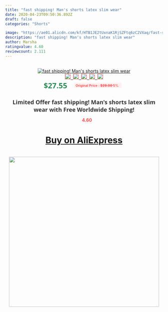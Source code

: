```yaml
---
title: "fast shipping! Man's shorts latex slim wear"
date: 2020-04-23T09:50:36.892Z
draft: false
categories: "Shorts"

image: "https://ae01.alicdn.com/kf/HTB1JE2tUxnaK1RjSZFtq6zC2VXaq/fast-shipping-Man-s-shorts-latex-slim-wear.jpg"
description: "fast shipping! Man's shorts latex slim wear"
author: Marsha
ratingvalue: 4.60
reviewcount: 2.111
---
```

<br>
<div style="text-align: center;">
<a href="https://s.click.aliexpress.com/e/_AEfLv3" target="_blank" rel="nofollow noopener noreferrer"><img alt="fast shipping! Man's shorts latex slim wear" class="magnifier-image" src="https://ae01.alicdn.com/kf/HTB1JE2tUxnaK1RjSZFtq6zC2VXaq/fast-shipping-Man-s-shorts-latex-slim-wear.jpg_640x640.jpg">
<br>
<img style="border:1px solid salmon" src="https://ae01.alicdn.com/kf/HTB1JE2tUxnaK1RjSZFtq6zC2VXaq/fast-shipping-Man-s-shorts-latex-slim-wear.jpg_120x120.jpg">&nbsp;&nbsp;<img style="border:1px solid salmon" src="https://ae01.alicdn.com/kf/HTB1MT1UUwTqK1RjSZPhq6xfOFXaO/fast-shipping-Man-s-shorts-latex-slim-wear.jpg_120x120.jpg">&nbsp;&nbsp;<img style="border:1px solid salmon" src="_120x120.jpg">&nbsp;&nbsp;<img style="border:1px solid salmon" src="_120x120.jpg">&nbsp;&nbsp;<img style="border:1px solid salmon" src="_120x120.jpg"></a></div><br0>
<div style="text-align: center;"><span style="background-color: white; border: 0px; box-sizing: border-box; color: seagreen; display: inline-block; font-family: &quot;open sans&quot; , &quot;arial&quot; , &quot;helvetica&quot; , sans-serif , &quot;heiti&quot;; font-size: 24px; font-stretch: inherit; font-weight: 700; line-height: inherit; margin: 0px 10px 0px 0px; padding: 0px; vertical-align: middle;">$27.55 </span>
<span style="background: rgb(255 , 241 , 241); border-radius: 3px; border: 0px; box-sizing: border-box; color: #ff4747; display: inline-block; font-family: inherit; font-size: 12px; font-stretch: inherit; font-style: inherit; font-variant: inherit; font-weight: 600; line-height: inherit; margin: 0px; padding: 2px 5px; transform: scale(0.9); vertical-align: middle;">Original Price : <b style="text-decoration: line-through;">$29.00 </b> 5%&nbsp;&nbsp;</span></div>
<h1 style="color: #333333; display: inline-block; font-family: &quot;open sans&quot; , &quot;arial&quot; , &quot;helvetica&quot; , sans-serif , &quot;heiti&quot;; font-size: 18px; font-stretch: inherit; font-weight: 700; text-align: center;">Limited Offer fast shipping! Man's shorts latex slim wear with Free Worldwide Shipping!</h1>
<div style="color: #ff4747; text-align: center;">
<img src="https://4.bp.blogspot.com/-M0ZcTcb-5uY/XleCXlxnR4I/AAAAAAAAAEc/OrjgMkXV1oMQFaCRZj5HQwOCBcu3w1FegCPcBGAYYCw/s1600/star.png" style="height: 15px;">&nbsp;<b>4.60</b></div>
<div class="button_cont" align="center"><a class="buynow_a" href="https://s.click.aliexpress.com/e/_AEfLv3" target="_blank" rel="nofollow noopener noreferrer"><H1>Buy on AliExpress</H1></a></div><br>
<div class="separator" style="clear: both; text-align: center;">
<img src="https://lh3.googleusercontent.com/-pTy5HemUv9M/XlePHvY0dAI/AAAAAAAAAE4/0nX5iRUoIWY8eMW9Dpxeirr157OZliDIgCLcBGAsYHQ/s1600/badge.gif" width="480">
</div>
